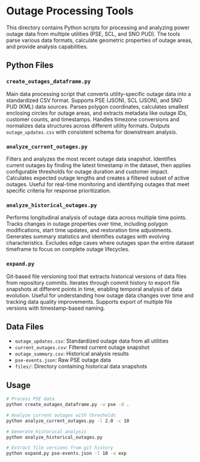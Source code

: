 # Outage Processing Tools

This directory contains Python scripts for processing and analyzing power outage data from multiple utilities (PSE, SCL, and SNO PUD). The tools parse various data formats, calculate geometric properties of outage areas, and provide analysis capabilities.

## Python Files

### `create_outages_dataframe.py`
Main data processing script that converts utility-specific outage data into a standardized CSV format. Supports PSE (JSON), SCL (JSON), and SNO PUD (KML) data sources. Parses polygon coordinates, calculates smallest enclosing circles for outage areas, and extracts metadata like outage IDs, customer counts, and timestamps. Handles timezone conversions and normalizes data structures across different utility formats. Outputs `outage_updates.csv` with consistent schema for downstream analysis.

### `analyze_current_outages.py`
Filters and analyzes the most recent outage data snapshot. Identifies current outages by finding the latest timestamp in the dataset, then applies configurable thresholds for outage duration and customer impact. Calculates expected outage lengths and creates a filtered subset of active outages. Useful for real-time monitoring and identifying outages that meet specific criteria for response prioritization.

### `analyze_historical_outages.py`
Performs longitudinal analysis of outage data across multiple time points. Tracks changes in outage properties over time, including polygon modifications, start time updates, and restoration time adjustments. Generates summary statistics and identifies outages with evolving characteristics. Excludes edge cases where outages span the entire dataset timeframe to focus on complete outage lifecycles.

### `expand.py`
Git-based file versioning tool that extracts historical versions of data files from repository commits. Iterates through commit history to export file snapshots at different points in time, enabling temporal analysis of data evolution. Useful for understanding how outage data changes over time and tracking data quality improvements. Supports export of multiple file versions with timestamp-based naming.

## Data Files

- `outage_updates.csv`: Standardized outage data from all utilities
- `current_outages.csv`: Filtered current outage snapshot
- `outage_summary.csv`: Historical analysis results
- `pse-events.json`: Raw PSE outage data
- `files/`: Directory containing historical data snapshots

## Usage

```bash
# Process PSE data
python create_outages_dataframe.py -u pse -d .

# Analyze current outages with thresholds
python analyze_current_outages.py -l 2.0 -c 10

# Generate historical analysis
python analyze_historical_outages.py

# Extract file versions from git history
python expand.py pse-events.json -l 10 -o exp
```
